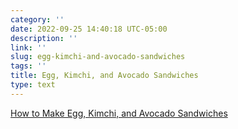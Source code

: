```yaml
---
category: ''
date: 2022-09-25 14:40:18 UTC-05:00
description: ''
link: ''
slug: egg-kimchi-and-avocado-sandwiches
tags: ''
title: Egg, Kimchi, and Avocado Sandwiches
type: text
---
```


[How to Make Egg, Kimchi, and Avocado Sandwiches](https://www.youtube.com/watch?v=tY5OmTcPatQ)
